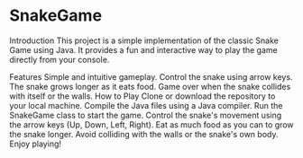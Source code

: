 # SnakeGame
Introduction
This project is a simple implementation of the classic Snake Game using Java. It provides a fun and interactive way to play the game directly from your console.

Features
Simple and intuitive gameplay.
Control the snake using arrow keys.
The snake grows longer as it eats food.
Game over when the snake collides with itself or the walls.
How to Play
Clone or download the repository to your local machine.
Compile the Java files using a Java compiler.
Run the SnakeGame class to start the game.
Control the snake's movement using the arrow keys (Up, Down, Left, Right).
Eat as much food as you can to grow the snake longer.
Avoid colliding with the walls or the snake's own body.
Enjoy playing!
